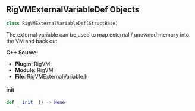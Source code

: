 ## RigVMExternalVariableDef Objects

```python
class RigVMExternalVariableDef(StructBase)
```

The external variable can be used to map external / unowned
memory into the VM and back out

**C++ Source:**

- **Plugin**: RigVM
- **Module**: RigVM
- **File**: RigVMExternalVariable.h

<a id="unreal.RigVMExternalVariableDef.__init__"></a>

#### __init__

```python
def __init__() -> None
```

<a id="unreal.RigVMExternalVariable"></a>